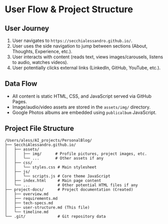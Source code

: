 # User Flow & Project Structure

## User Journey
1. User navigates to `https://secchialessandro.github.io/`.
2. User uses the side navigation to jump between sections (About, Thoughts, Experience, etc.).
3. User interacts with content (reads text, views images/carousels, listens to audio, watches videos).
4. User potentially clicks external links (LinkedIn, GitHub, YouTube, etc.).

## Data Flow
- All content is static HTML, CSS, and JavaScript served via GitHub Pages.
- Image/audio/video assets are stored in the `assets/img/` directory.
- Google Photos albums are embedded using `publicalbum` JavaScript.

## Project File Structure
```
/Users/aless/AI_projects/PersonalBlog/
├── SecchiAlessandro.github.io/
│   ├── assets/
│   │   ├── img/      # Profile pictures, project images, etc.
│   │   └── ...       # Other assets if any
│   ├── css/
│   │   └── styles.css # Main stylesheet
│   ├── js/
│   │   └── scripts.js # Core theme JavaScript
│   ├── index.html     # Main page content
│   └── ...            # Other potential HTML files if any
├── project-docs/      # Project documentation (Created)
│   ├── overview.md
│   ├── requirements.md
│   ├── tech-specs.md
│   ├── user-structure.md (This file)
│   └── timeline.md
└── .git/              # Git repository data
``` 